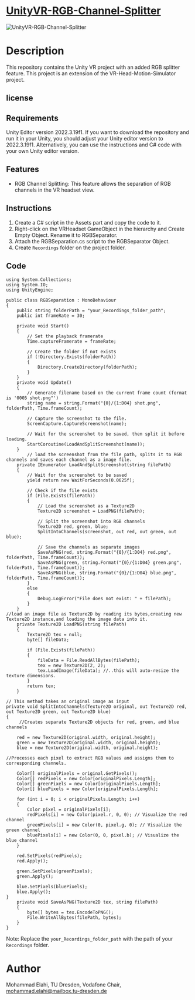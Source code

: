 # [UnityVR-RGB-Channel-Splitter](https://github.com/Mohammad-Elahi/UnityVR-RGB-Channel-Splitter)
![UnityVR-RGB-Channel-Splitter](https://github.com/Mohammad-Elahi/UnityVR-RGB-Channel-Splitter/assets/93424032/ecb61d63-a15b-4d68-bd57-508da10f9295)

# Description
This repository contains the Unity VR project with an added RGB splitter feature. This project is an extension of the VR-Head-Motion-Simulator project.

## license

## Requirements
Unity Editor version 2022.3.19f1. If you want to download the repository and run it in your Unity, you should adjust your Unity editor version to 2022.3.19f1. Alternatively, you can use the instructions and C# code with your own Unity editor version.

## Features

- RGB Channel Splitting: This feature allows the separation of RGB channels in the VR headset view.

## Instructions

1. Create a C# script in the Assets part and copy the code to it.
2. Right-click on the VRHeadset GameObject in the hierarchy and Create Empty Object. Rename it to RGBSeparator.
3. Attach the RGBSeparation.cs script to the RGBSeparator Object.
4. Create `Recordings` folder on the project folder.

## Code
```
using System.Collections;
using System.IO;
using UnityEngine;

public class RGBSeparation : MonoBehaviour
{
    public string folderPath = "your_Recordings_folder_path";
    public int frameRate = 30;

    private void Start()
    {
        // Set the playback framerate
        Time.captureFramerate = frameRate;

        // Create the folder if not exists
        if (!Directory.Exists(folderPath))
        {
            Directory.CreateDirectory(folderPath);
        }
    }
    private void Update()
    {
        // Generate filename based on the current frame count (format is '0005 shot.png"')
        string name = string.Format("{0}/{1:D04} shot.png", folderPath, Time.frameCount);

        // Capture the screenshot to the file.
        ScreenCapture.CaptureScreenshot(name);

        // Wait for the screenshot to be saved, then split it before loading.
        StartCoroutine(LoadAndSplitScreenshot(name));
    }
        // load the screenshot from the file path, splits it to RGB channels and saves each channel as a image file.  
    private IEnumerator LoadAndSplitScreenshot(string filePath)
    {
        // Wait for the screenshot to be saved
        yield return new WaitForSeconds(0.0625f);

        // Check if the file exists
        if (File.Exists(filePath))
        {
            // Load the screenshot as a Texture2D
            Texture2D screenshot = LoadPNG(filePath);

            // Split the screenshot into RGB channels
            Texture2D red, green, blue;
            SplitIntoChannels(screenshot, out red, out green, out blue);

            // Save the channels as separate images
            SaveAsPNG(red, string.Format("{0}/{1:D04} red.png", folderPath, Time.frameCount));
            SaveAsPNG(green, string.Format("{0}/{1:D04} green.png", folderPath, Time.frameCount));
            SaveAsPNG(blue, string.Format("{0}/{1:D04} blue.png", folderPath, Time.frameCount));
        }
        else
        {
            Debug.LogError("File does not exist: " + filePath);
        }
    }
//load an image file as Texture2D by reading its bytes,creating new Texture2D instance,and loading the image data into it.
    private Texture2D LoadPNG(string filePath)
    {
        Texture2D tex = null;
        byte[] fileData;

        if (File.Exists(filePath))
        {
            fileData = File.ReadAllBytes(filePath);
            tex = new Texture2D(2, 2);
            tex.LoadImage(fileData); //..this will auto-resize the texture dimensions.
        }
        return tex;
    }

// This method takes an original image as input
private void SplitIntoChannels(Texture2D original, out Texture2D red, out Texture2D green, out Texture2D blue)
{   
     //Creates separate Texture2D objects for red, green, and blue channels

    red = new Texture2D(original.width, original.height);
    green = new Texture2D(original.width, original.height);
    blue = new Texture2D(original.width, original.height);

//Processes each pixel to extract RGB values and assigns them to corresponding channels.

    Color[] originalPixels = original.GetPixels();
    Color[] redPixels = new Color[originalPixels.Length];
    Color[] greenPixels = new Color[originalPixels.Length];
    Color[] bluePixels = new Color[originalPixels.Length];

    for (int i = 0; i < originalPixels.Length; i++)
    {
        Color pixel = originalPixels[i];
        redPixels[i] = new Color(pixel.r, 0, 0); // Visualize the red channel
        greenPixels[i] = new Color(0, pixel.g, 0); // Visualize the green channel
        bluePixels[i] = new Color(0, 0, pixel.b); // Visualize the blue channel
    }

    red.SetPixels(redPixels);
    red.Apply();

    green.SetPixels(greenPixels);
    green.Apply();

    blue.SetPixels(bluePixels);
    blue.Apply();
}
    private void SaveAsPNG(Texture2D tex, string filePath)
    {
        byte[] bytes = tex.EncodeToPNG();
        File.WriteAllBytes(filePath, bytes);
    }
}
```
Note: Replace the `your_Recordings_folder_path` with the path of your `Recordings` folder.

# Author
Mohammad Elahi, TU Dresden, Vodafone Chair, mohammad.elahi@mailbox.tu-dresden.de
